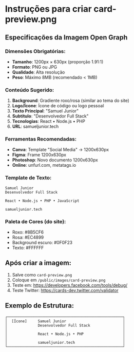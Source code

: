 # Instruções para criar card-preview.png

## Especificações da Imagem Open Graph

### Dimensões Obrigatórias:
- **Tamanho**: 1200px × 630px (proporção 1.91:1)
- **Formato**: PNG ou JPG
- **Qualidade**: Alta resolução
- **Peso**: Máximo 8MB (recomendado < 1MB)

### Conteúdo Sugerido:
1. **Background**: Gradiente roxo/rosa (similar ao tema do site)
2. **Logo/Ícone**: Ícone de código ou logo pessoal
3. **Texto Principal**: "Samuel Junior"
4. **Subtítulo**: "Desenvolvedor Full Stack"
5. **Tecnologias**: React • Node.js • PHP
6. **URL**: samueljunior.tech

### Ferramentas Recomendadas:
- **Canva**: Template "Social Media" → 1200x630px
- **Figma**: Frame 1200x630px
- **Photoshop**: Novo documento 1200x630px
- **Online**: unfurl.com, metatags.io

### Template de Texto:
```
Samuel Junior
Desenvolvedor Full Stack

React • Node.js • PHP • JavaScript

samueljunior.tech
```

### Paleta de Cores (do site):
- Roxo: #8B5CF6
- Rosa: #EC4899
- Background escuro: #0F0F23
- Texto: #FFFFFF

## Após criar a imagem:
1. Salve como `card-preview.png`
2. Coloque em `/public/images/card-preview.png`
3. Teste em: https://developers.facebook.com/tools/debug/
4. Teste Twitter: https://cards-dev.twitter.com/validator

## Exemplo de Estrutura:
```
┌─────────────────────────────────────────────────────┐
│  [Ícone]     Samuel Junior                          │
│              Desenvolvedor Full Stack               │
│                                                     │
│              React • Node.js • PHP                  │
│                                                     │
│              samueljunior.tech                      │
└─────────────────────────────────────────────────────┘
```
